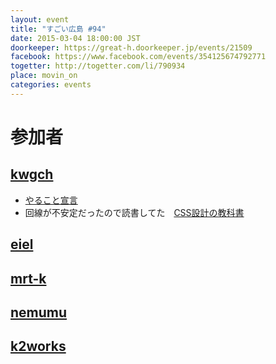 ```yaml
---
layout: event
title: "すごい広島 #94"
date: 2015-03-04 18:00:00 JST
doorkeeper: https://great-h.doorkeeper.jp/events/21509
facebook: https://www.facebook.com/events/354125674792771
togetter: http://togetter.com/li/790934
place: movin_on
categories: events
---
```


# 参加者

## [kwgch](https://github.com/kwgch)

* [やること宣言](https://github.com/great-h/great-h.github.io/issues/1554)
* 回線が不安定だったので読書してた　[CSS設計の教科書](http://www.amazon.co.jp/dp/B00M0ESXUI)


## [eiel](https://github.com/eiel)


## [mrt-k](https://github.com/mrt-k)


## [nemumu](https://github.com/nemumu)


## [k2works](https://github.com/k2works)
